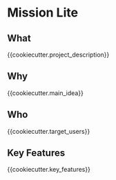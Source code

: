 # Mission Lite

## What
{{cookiecutter.project_description}}

## Why
{{cookiecutter.main_idea}}

## Who
{{cookiecutter.target_users}}

## Key Features
{{cookiecutter.key_features}}